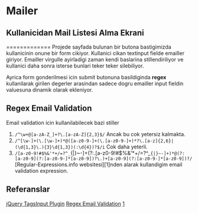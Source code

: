 # Mailer
## Kullanicidan Mail Listesi Alma Ekrani
=============
Projede sayfada bulunan bir butona bastigimizda kullanicinin onune bir form cikiyor. Kullanici cikan textinput fielde emailler giriyor. Emailler virgulle ayirladigi zaman kendi baslarina stillendiriliyor ve kullanici daha sonra isterse bunlari teker teker silebiliyor.

Ayrica form gonderilmesi icin submit butonuna basildiginda __regex__ kullanilarak girilen degerler arasindan sadece dogru emailler input fieldin valuesuna dinamik olarak ekleniyor.

## Regex Email Validation
Email validation icin kullanilabilecek bazi stiller
1. `/^\w+@[a-zA-Z_]+?\.[a-zA-Z]{2,3}$/` Ancak bu cok yetersiz kalmakta.
2. `/^[\w-]+(\.[\w-]+)*@([a-z0-9-]+(\.[a-z0-9-]+)*?\.[a-z]{2,6}|(\d{1,3}\.){3}\d{1,3})(:\d{4})?$/i` Cok daha yeterli.
3. `/[a-z0-9!#$%&'*+/=?^_`{|}~-]+(?:\.[a-z0-9!#$%&'*+/=?^_`{|}~-]+)*@(?:[a-z0-9](?:[a-z0-9-]*[a-z0-9])?\.)+[a-z0-9](?:[a-z0-9-]*[a-z0-9])?/` [Regular-Expressions.info websitesi][1]nden alarak kullandigim email validation expression.



## Referanslar
[jQuery TagsInput Plugin](http://xoxco.com/projects/code/tagsinput/)
[Regex Email Validation](http://www.regular-expressions.info/email.html)
[1](http://www.regular-expressions.info/email.html)
